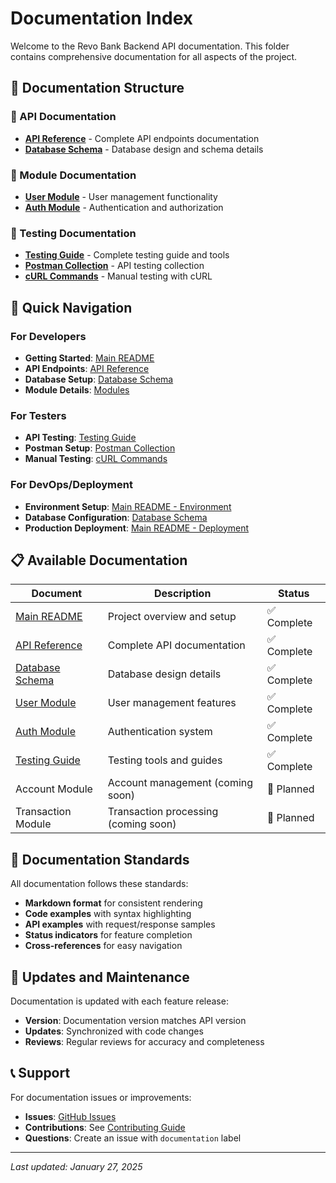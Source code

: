 # Documentation Index

Welcome to the Revo Bank Backend API documentation. This folder contains comprehensive documentation for all aspects of the project.

## 📁 Documentation Structure

### 📖 API Documentation

- **[API Reference](api/README.md)** - Complete API endpoints documentation
- **[Database Schema](api/database-schema.md)** - Database design and schema details

### 🔧 Module Documentation

- **[User Module](modules/user-module.md)** - User management functionality
- **[Auth Module](modules/auth-module.md)** - Authentication and authorization

### 🧪 Testing Documentation

- **[Testing Guide](testing/README.md)** - Complete testing guide and tools
- **[Postman Collection](testing/Revo-Bank-API.postman_collection.json)** - API testing collection
- **[cURL Commands](testing/curl-commands.md)** - Manual testing with cURL

## 🚀 Quick Navigation

### For Developers

- **Getting Started**: [Main README](../README.md)
- **API Endpoints**: [API Reference](api/README.md)
- **Database Setup**: [Database Schema](api/database-schema.md)
- **Module Details**: [Modules](modules/)

### For Testers

- **API Testing**: [Testing Guide](testing/README.md)
- **Postman Setup**: [Postman Collection](testing/Revo-Bank-API.postman_collection.json)
- **Manual Testing**: [cURL Commands](testing/curl-commands.md)

### For DevOps/Deployment

- **Environment Setup**: [Main README - Environment](../README.md#environment-setup)
- **Database Configuration**: [Database Schema](api/database-schema.md)
- **Production Deployment**: [Main README - Deployment](../README.md#deployment)

## 📋 Available Documentation

| Document                                  | Description                          | Status      |
| ----------------------------------------- | ------------------------------------ | ----------- |
| [Main README](../README.md)               | Project overview and setup           | ✅ Complete |
| [API Reference](api/README.md)            | Complete API documentation           | ✅ Complete |
| [Database Schema](api/database-schema.md) | Database design details              | ✅ Complete |
| [User Module](modules/user-module.md)     | User management features             | ✅ Complete |
| [Auth Module](modules/auth-module.md)     | Authentication system                | ✅ Complete |
| [Testing Guide](testing/README.md)        | Testing tools and guides             | ✅ Complete |
| Account Module                            | Account management (coming soon)     | 🔄 Planned  |
| Transaction Module                        | Transaction processing (coming soon) | 🔄 Planned  |

## 🎯 Documentation Standards

All documentation follows these standards:

- **Markdown format** for consistent rendering
- **Code examples** with syntax highlighting
- **API examples** with request/response samples
- **Status indicators** for feature completion
- **Cross-references** for easy navigation

## 🔄 Updates and Maintenance

Documentation is updated with each feature release:

- **Version**: Documentation version matches API version
- **Updates**: Synchronized with code changes
- **Reviews**: Regular reviews for accuracy and completeness

## 📞 Support

For documentation issues or improvements:

- **Issues**: [GitHub Issues](https://github.com/revou-fsse-feb25/milestone-4-teguhwin8/issues)
- **Contributions**: See [Contributing Guide](../README.md#contributing)
- **Questions**: Create an issue with `documentation` label

---

_Last updated: January 27, 2025_
